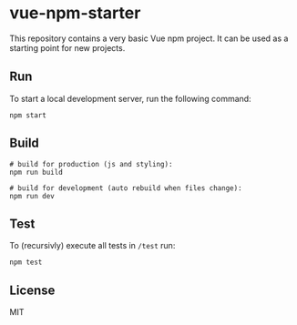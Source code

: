# vue-npm-starter

This repository contains a very basic Vue npm project. It can be used as a starting point for new projects.

## Run

To start a local development server, run the following command:

```
npm start
```

## Build

```
# build for production (js and styling):
npm run build

# build for development (auto rebuild when files change):
npm run dev
```

## Test

To (recursivly) execute all tests in `/test` run:

```
npm test
```

## License

MIT

